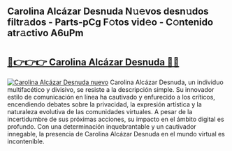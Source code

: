 ## Carolina Alcázar Desnuda N𝚞𝚎vos desn𝚞dos filtr𝚊dos - Parts-pCg F𝚘tos vid𝚎o - C𝚘ntenido atr𝚊ctivo A6uPm

# <h2><a href="http://mb367z.tromn.icu/?c=Carolina+Alc%c3%a1zar+Desnuda">🔗👉👉👉 Carolina Alcázar Desnuda 🔗🔗</a></h2>

[![Carolina Alcázar Desnuda nuevo](https://i.imgur.com/pEAQMta.gif)](http://mb367z.tromn.icu/?c=Carolina+Alc%c3%a1zar+Desnuda)
Carolina Alcázar Desnuda, un individuo multifacético y divisivo, se resiste a la descripción simple. Su innovador estilo de comunicación en línea ha cautivado y enfurecido a los críticos, encendiendo debates sobre la privacidad, la expresión artística y la naturaleza evolutiva de las comunidades virtuales. A pesar de la incertidumbre de sus próximas acciones, su impacto en el ámbito digital es profundo. Con una determinación inquebrantable y un cautivador innegable, la presencia de Carolina Alcázar Desnuda en el mundo virtual es incontenible.
